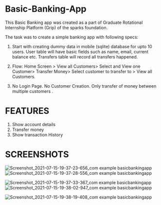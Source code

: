 # Basic-Banking-App
This Basic Banking app was created as a part of Graduate Rotational Internship Platform (Grip) of the sparks foundation.

The task was to create a simple banking app with following specs:

1. Start with creating dummy data in mobile (sqlite) database
for upto 10 users. User table will have basic fields such as
name, email, current balance etc. Transfers table will record
all transfers happened.

2. Flow: Home Screen > View all Customers> Select and View
one Customer> Transfer Money> Select customer to transfer
to > View all Customers.

3. No Login Page. No Customer Creation. Only transfer of money
between multiple customers .


# FEATURES
1. Show account details
2. Transfer money
3. Show transaction History


# SCREENSHOTS
![Screenshot_2021-07-15-19-37-23-656_com example basicbankingapp](https://user-images.githubusercontent.com/79094534/125809507-201f793d-2fe9-4b2f-bd88-b3ad90897d14.jpg)
![Screenshot_2021-07-15-19-37-28-556_com example basicbankingapp](https://user-images.githubusercontent.com/79094534/125809539-ed0785cc-ee6a-4ede-8cd7-5e034f3b159d.jpg)

![Screenshot_2021-07-15-19-37-33-367_com example basicbankingapp](https://user-images.githubusercontent.com/79094534/125809547-40da2cfe-aff4-42d9-a8f3-2f22117ab3a0.jpg)
![Screenshot_2021-07-15-19-38-02-947_com example basicbankingapp](https://user-images.githubusercontent.com/79094534/125809577-c57f0c7b-5a73-406f-b1a0-0bddfe1b3384.jpg)

![Screenshot_2021-07-15-19-38-19-408_com example basicbankingapp](https://user-images.githubusercontent.com/79094534/125809595-1f523360-1b8c-46cb-a978-7eda8c089664.jpg)


